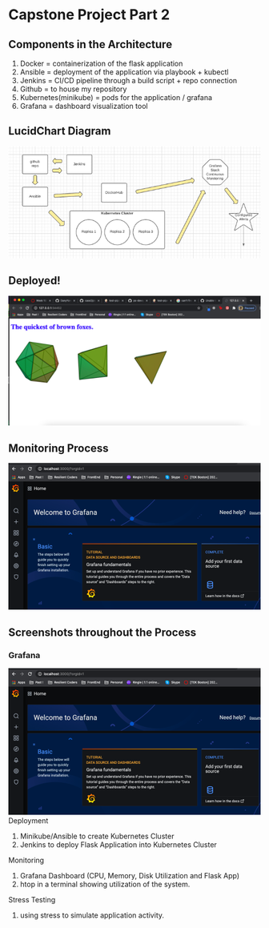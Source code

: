 # Capstone Project Part 2

## Components in the Architecture
1. Docker = containerization of the flask application
2. Ansible = deployment of the application via playbook + kubectl
3. Jenkins = CI/CD pipeline through a build script + repo connection
4. Github = to house my repository
5. Kubernetes(minikube) = pods for the application / grafana
6. Grafana = dashboard visualization tool

## LucidChart Diagram
![alt text](screenshots/lucidchart.png)

## Deployed!
![alt text](/screenshots/deployed_app.png)

## Monitoring Process
![alt text](/screenshots/grafana-welcome-screen.png)

## Screenshots throughout the Process
### Grafana
![alt text](screenshots/grafana-welcome-screen.png)
Deployment
1. Minikube/Ansible to create Kubernetes Cluster
2. Jenkins to deploy Flask Application into Kubernetes Cluster

Monitoring
1. Grafana Dashboard (CPU, Memory, Disk Utilization and Flask App)
2. htop in a terminal showing utilization of the system.

Stress Testing
1. using stress to simulate application activity.